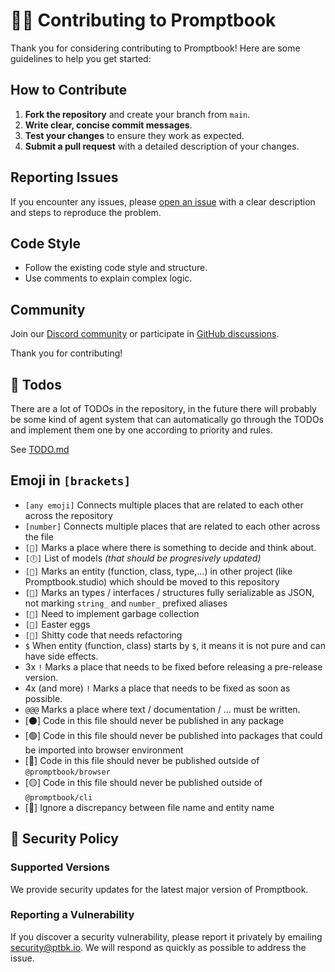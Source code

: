 # 👩‍💻 Contributing to Promptbook

Thank you for considering contributing to Promptbook! Here are some guidelines to help you get started:

## How to Contribute

1. **Fork the repository** and create your branch from `main`.
2. **Write clear, concise commit messages**.
3. **Test your changes** to ensure they work as expected.
4. **Submit a pull request** with a detailed description of your changes.

## Reporting Issues

If you encounter any issues, please [open an issue](https://github.com/webgptorg/promptbook/issues) with a clear description and steps to reproduce the problem.

## Code Style

-   Follow the existing code style and structure.
-   Use comments to explain complex logic.

## Community

Join our [Discord community](https://discord.gg/x3QWNaa89N) or participate in [GitHub discussions](https://github.com/webgptorg/promptbook/discussions).

Thank you for contributing!

## 🎯 Todos

There are a lot of TODOs in the repository, in the future there will probably be some kind of agent system that can automatically go through the TODOs and implement them one by one according to priority and rules.

See [TODO.md](./TODO.md)

## Emoji in `[brackets]`

-   `[any emoji]` Connects multiple places that are related to each other across the repository
-   `[number]` Connects multiple places that are related to each other across the file
-   `[🧠]` Marks a place where there is something to decide and think about.
-   `[🕕]` List of models *(that should be progresively updated)*
-   `[🔼]` Marks an entity (function, class, type,...) in other project (like Promptbook.studio) which should be moved to this repository
-   `[🚉]` Marks an types / interfaces / structures fully serializable as JSON, not marking `string_` and `number_` prefixed aliases
-   `[🧹]` Need to implement garbage collection
-   `[🐣]` Easter eggs
-   `[💩]` Shitty code that needs refactoring
-   `$` When entity (function, class) starts by `$`, it means it is not pure and can have side effects.
-   3x `!` Marks a place that needs to be fixed before releasing a pre-release version.
-   4x (and more) `!` Marks a place that needs to be fixed as soon as possible.
-   `@@@` Marks a place where text / documentation / ... must be written.
-   [⚫] Code in this file should never be published in any package
-   [🟢] Code in this file should never be published into packages that could be imported into browser environment
-   [🔵] Code in this file should never be published outside of `@promptbook/browser`
-   [🟡] Code in this file should never be published outside of `@promptbook/cli`
-   [💞] Ignore a discrepancy between file name and entity name

<!--Import ./SECURITY.md-->
<!--⚠️ WARNING: This section was imported, make changes in source; any manual changes here will be overwritten-->

## 🐜 Security Policy

### Supported Versions

We provide security updates for the latest major version of Promptbook.

### Reporting a Vulnerability

If you discover a security vulnerability, please report it privately by emailing [security@ptbk.io](mailto:security@ptbk.io). We will respond as quickly as possible to address the issue.

<!--/Import ./SECURITY.md-->
